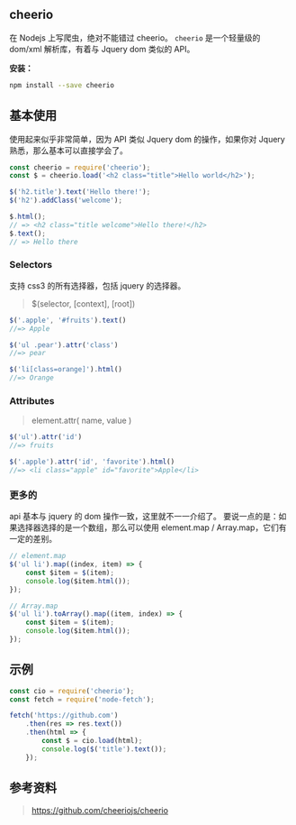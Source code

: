 
## cheerio
在 Nodejs 上写爬虫，绝对不能错过 cheerio。
`cheerio` 是一个轻量级的 dom/xml 解析库，有着与 Jquery dom 类似的 API。

**安装：**

```bash
npm install --save cheerio
```

## 基本使用
使用起来似乎非常简单，因为 API 类似 Jquery dom 的操作，如果你对 Jquery 熟悉，那么基本可以直接学会了。

```js
const cheerio = require('cheerio');
const $ = cheerio.load('<h2 class="title">Hello world</h2>');

$('h2.title').text('Hello there!');
$('h2').addClass('welcome');

$.html();
// => <h2 class="title welcome">Hello there!</h2>
$.text();
// => Hello there
```

### Selectors
支持 css3 的所有选择器，包括 jquery 的选择器。

> $(selector, [context], [root])

```js
$('.apple', '#fruits').text()
//=> Apple

$('ul .pear').attr('class')
//=> pear

$('li[class=orange]').html()
//=> Orange
```

### Attributes


> element.attr( name, value )

```js
$('ul').attr('id')
//=> fruits

$('.apple').attr('id', 'favorite').html()
//=> <li class="apple" id="favorite">Apple</li>
```

### 更多的
api 基本与 jquery 的 dom 操作一致，这里就不一一介绍了。
要说一点的是：如果选择器选择的是一个数组，那么可以使用 element.map / Array.map，它们有一定的差别。

```js
// element.map
$('ul li').map((index, item) => {
    const $item = $(item);
    console.log($item.html());
});

// Array.map
$('ul li').toArray().map((item, index) => {
    const $item = $(item);
    console.log($item.html());
});
```

## 示例

```js
const cio = require('cheerio');
const fetch = require('node-fetch');

fetch('https://github.com')
    .then(res => res.text())
    .then(html => {
        const $ = cio.load(html);
        console.log($('title').text());
    });
```

## 参考资料
> https://github.com/cheeriojs/cheerio